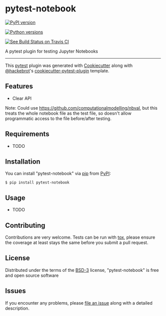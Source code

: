 pytest-notebook
===============

[![PyPI version](https://img.shields.io/pypi/v/pytest-notebook.svg)](https://pypi.org/project/pytest-notebook)

[![Python versions](https://img.shields.io/pypi/pyversions/pytest-notebook.svg)](https://pypi.org/project/pytest-notebook)

[![See Build Status on Travis CI](https://travis-ci.org/chrisjsewell/pytest-notebook.svg?branch=master)](https://travis-ci.org/chrisjsewell/pytest-notebook)

A pytest plugin for testing Jupyter Notebooks

------------------------------------------------------------------------

This [pytest](https://github.com/pytest-dev/pytest) plugin was generated
with [Cookiecutter](https://github.com/audreyr/cookiecutter) along with
[\@hackebrot](https://github.com/hackebrot)\'s
[cookiecutter-pytest-plugin](https://github.com/pytest-dev/cookiecutter-pytest-plugin)
template.

Features
--------

-   Clear API

Note: Could use https://github.com/computationalmodelling/nbval,
but this treats the whole notebook file as the test file, so doesn't allow
programmatic access to the file before/after testing.

Requirements
------------

-   TODO

Installation
------------

You can install \"pytest-notebook\" via
[pip](https://pypi.org/project/pip/) from
[PyPI](https://pypi.org/project):

    $ pip install pytest-notebook

Usage
-----

-   TODO

Contributing
------------

Contributions are very welcome. Tests can be run with
[tox](https://tox.readthedocs.io/en/latest/), please ensure the coverage
at least stays the same before you submit a pull request.

License
-------

Distributed under the terms of the
[BSD-3](http://opensource.org/licenses/BSD-3-Clause) license,
\"pytest-notebook\" is free and open source software

Issues
------

If you encounter any problems, please [file an
issue](https://github.com/chrisjsewell/pytest-notebook/issues) along
with a detailed description.
